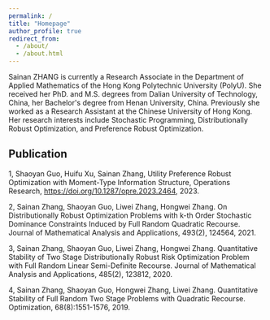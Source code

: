 ```yaml
---
permalink: /
title: "Homepage"
author_profile: true
redirect_from: 
  - /about/
  - /about.html
---
```


Sainan ZHANG is currently a Research Associate in the Department of Applied Mathematics of the Hong Kong Polytechnic University (PolyU). She received her PhD. and M.S. degrees from Dalian University of Technology, China, her Bachelor's degree from Henan University, China. Previously she worked as a Research Assistant at the Chinese University of Hong Kong. Her research interests include Stochastic Programming, Distributionally Robust Optimization, and Preference Robust Optimization.

Publication
------
1, Shaoyan Guo, Huifu Xu, Sainan Zhang, Utility Preference Robust Optimization with Moment-Type Information Structure, Operations Research, https://doi.org/10.1287/opre.2023.2464, 2023.

2, Sainan Zhang, Shaoyan Guo, Liwei Zhang, Hongwei Zhang. On Distributionally Robust Optimization Problems with k-th Order Stochastic Dominance Constraints Induced by Full Random Quadratic Recourse. Journal of Mathematical Analysis and Applications, 493(2), 124564, 2021.

3, Sainan Zhang, Shaoyan Guo, Liwei Zhang, Hongwei Zhang. Quantitative Stability of Two Stage Distributionally Robust Risk Optimization Problem with Full Random Linear Semi-Definite Recourse. Journal of Mathematical Analysis and Applications, 485(2), 123812, 2020.

4, Sainan Zhang, Shaoyan Guo, Hongwei Zhang, Liwei Zhang. Quantitative Stability of Full Random Two Stage Problems with Quadratic Recourse. Optimization, 68(8):1551-1576, 2019.
